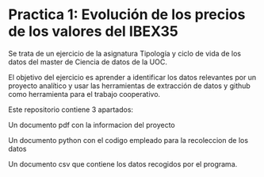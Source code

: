 # Practica 1: Evolución de los precios de los valores del IBEX35

Se trata de un ejercicio de la asignatura Tipología y ciclo de vida de los datos del master de Ciencia de datos de la UOC.

El objetivo del ejercicio es aprender a identificar los datos relevantes por un proyecto analítico y usar las herramientas de extracción de datos y github como herramienta para el trabajo cooperativo.

Este repositorio contiene 3 apartados:

Un documento pdf con la informacion del proyecto

Un documento python con el codigo empleado para la recoleccion de los datos

Un documento csv que contiene los datos recogidos por el programa. 
